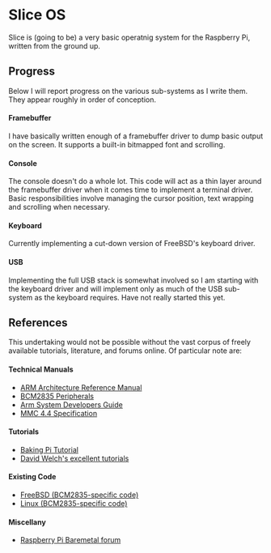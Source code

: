 # Slice OS
Slice is (going to be) a very basic operatnig system for the Raspberry Pi,
written from the ground up.

## Progress
Below I will report progress on the various sub-systems as I write them. They appear roughly in order of conception.

#### Framebuffer
I have basically written enough of a framebuffer driver to dump basic output on the screen. It supports a built-in bitmapped font and scrolling.

#### Console
The console doesn't do a whole lot. This code will act as a thin layer around the framebuffer driver when it comes time to implement a terminal driver. Basic responsibilities involve managing the cursor position, text wrapping and scrolling when necessary.

#### Keyboard
Currently implementing a cut-down version of FreeBSD's keyboard driver.

#### USB
Implementing the full USB stack is somewhat involved so I am starting with the keyboard driver and will implement only as much of the USB sub-system as the keyboard requires. Have not really started this yet.

## References
This undertaking would not be possible without the vast corpus of freely available tutorials, literature, and forums online. Of particular note are:

#### Technical Manuals
* [ARM Architecture Reference Manual](http://infocenter.arm.com/help/topic/com.arm.doc.ddi0301h/DDI0301H_arm1176jzfs_r0p7_trm.pdf)
* [BCM2835 Peripherals](https://www.cl.cam.ac.uk/projects/raspberrypi/tutorials/os/downloads/SoC-Peripherals.pdf)
* [Arm System Developers Guide](http://www.amazon.com/ARM-System-Developers-Guide-Architecture/dp/1558608745)
* [MMC 4.4 Specification](http://www.jedec.org/standards-documents/docs/jesd-84-a44)

#### Tutorials
* [Baking Pi Tutorial](https://www.cl.cam.ac.uk/projects/raspberrypi/tutorials/os/)
* [David Welch's excellent tutorials](https://github.com/dwelch67/raspberrypi)

#### Existing Code
* [FreeBSD (BCM2835-specific code)](https://github.com/freebsd/freebsd/tree/master/sys/arm/broadcom/bcm2835)
* [Linux (BCM2835-specific code)](https://github.com/raspberrypi/linux/tree/rpi-3.10.y/arch/arm/mach-bcm2708)

#### Miscellany
* [Raspberry Pi Baremetal forum](http://www.raspberrypi.org/forum/viewforum.php?f=72)
